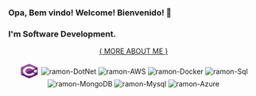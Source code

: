 ### Opa, Bem vindo! Welcome! Bienvenido!  👋
### I'm Software Development. 

<div align="center">
  <a href="https://www.linkedin.com/in/ramon-diogo-yy92m8d30/" target="_blank">
    { MORE ABOUT ME } </a>
</div>
<div style="display: inline_block" align="center"><br>
  <img align="center" alt="ramon-Csharp" height="30" width="40" src="https://raw.githubusercontent.com/devicons/devicon/master/icons/csharp/csharp-original.svg">
  <img align="center" alt="ramon-DotNet" height="30" width="40" src="https://cdn.jsdelivr.net/gh/devicons/devicon/icons/dotnetcore/dotnetcore-original.svg" />
  <img align="center" alt="ramon-AWS"    height="30" width="40" src="https://pics.freeicons.io/uploads/icons/png/18181230061536126577-64.png"/>
  <img align="center" alt="ramon-Docker"    height="30" width="40" src="https://pics.freeicons.io/uploads/icons/png/8467612941536233213-64.png"/>  
  <img align="center" alt="ramon-Sql"    height="30" width="40" src="[[https://pics.freeicons.io/uploads/icons/png/8467612941536233213-64.png](https://www.google.com/imgres?imgurl=https%3A%2F%2Fwww.svgrepo.com%2Fshow%2F303229%2Fmicrosoft-sql-server-logo.svg&tbnid=a-tsKPcrhz521M&vet=12ahUKEwjo5Njv1umBAxXuCbkGHYmiA-MQMygAegQIARBL..i&imgrefurl=https%3A%2F%2Fwww.svgrepo.com%2Fsvg%2F303229%2Fmicrosoft-sql-server-logo&docid=r84RrckahH_yBM&w=800&h=800&q=sql%20server%20icon&hl=pt-BR&client=opera-gx&ved=2ahUKEwjo5Njv1umBAxXuCbkGHYmiA-MQMygAegQIARBL)](https://encrypted-tbn0.gstatic.com/images?q=tbn:ANd9GcS3cFunGZVwtFTKlUQHTImEJq2kIMU7wNcllg&usqp=CAU)"/>
  <img align="center" alt="ramon-MongoDB"   height="30" width="40" src="https://pics.freeicons.io/uploads/icons/png/1888890291551942128-64.png"/>
  <img align="center" alt="ramon-Mysql" height="30" width="40" src="https://cdn.jsdelivr.net/gh/devicons/devicon/icons/mysql/mysql-original.svg" />
  <img align="center" alt="ramon-Azure"  height="30" whidth="40"src="https://cdn.jsdelivr.net/gh/devicons/devicon/icons/azure/azure-original.svg" />
  </div>
<br>
